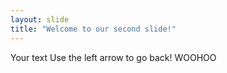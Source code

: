```yaml
---
layout: slide
title: "Welcome to our second slide!"
---
```

Your text
Use the left arrow to go back! WOOHOO